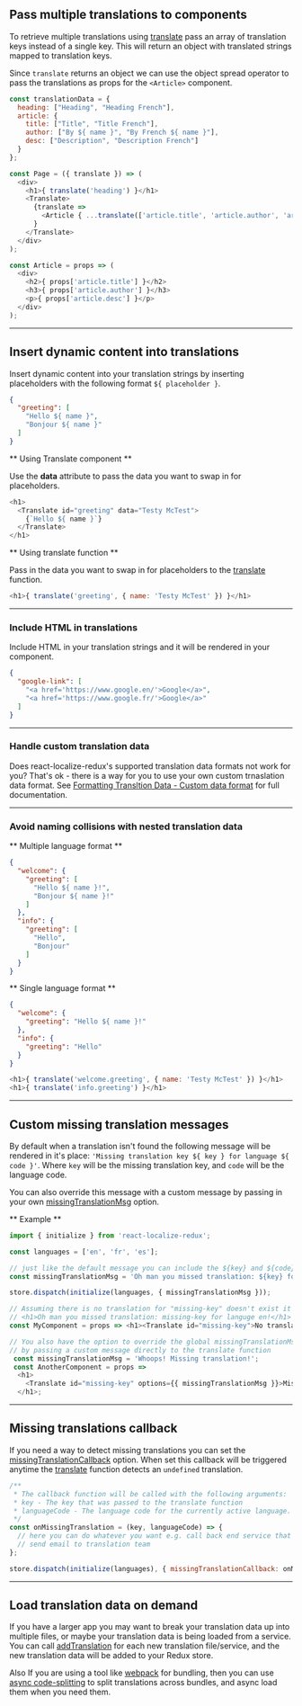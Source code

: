 ## Pass multiple translations to components

To retrieve multiple translations using [translate](/api/selectors#translatekey-string-string-data) pass an array of translation keys instead of a single key. This will return an object with translated strings mapped to translation keys.

Since `translate` returns an object we can use the object spread operator to pass the translations as props for the `<Article>` component.

```javascript
const translationData = {
  heading: ["Heading", "Heading French"],
  article: {
    title: ["Title", "Title French"],
    author: ["By ${ name }", "By French ${ name }"],
    desc: ["Description", "Description French"]
  }
};

const Page = ({ translate }) => (
  <div>
    <h1>{ translate('heading') }</h1>
    <Translate>
      {translate => 
        <Article { ...translate(['article.title', 'article.author', 'article.desc'], { name: 'Ted' }) } />
      }
    </Translate>
  </div>
);

const Article = props => (
  <div>
    <h2>{ props['article.title'] }</h2>
    <h3>{ props['article.author'] }</h3>
    <p>{ props['article.desc'] }</p>
  </div>
);
```


---------------



## Insert dynamic content into translations

Insert dynamic content into your translation strings by inserting placeholders with the following format `${ placeholder }`.

```json
{
  "greeting": [
    "Hello ${ name }",
    "Bonjour ${ name }"
  ]
}
```

** Using Translate component **

Use the **data** attribute to pass the data you want to swap in for placeholders.

```javascript
<h1>
  <Translate id="greeting" data="Testy McTest">
    {`Hello ${ name }`}
  </Translate>
</h1>
```

** Using translate function **

Pass in the data you want to swap in for placeholders to the [translate](/api/selectors#translatekey-string-string-data) function.

```javascript
<h1>{ translate('greeting', { name: 'Testy McTest' }) }</h1>
```


---------------



### Include HTML in translations

Include HTML in your translation strings and it will be rendered in your component.

```json
{
  "google-link": [
    "<a href='https://www.google.en/'>Google</a>",
    "<a href='https://www.google.fr/'>Google</a>"
  ]
}
```



---------------



### Handle custom translation data

Does react-localize-redux's supported translation data formats not work for you? That's ok - there is a way for you to use your own custom trnaslation data format. See [Formatting Transltion Data - Custom data format](/formatting-translation-data/#custom-data-format) for full documentation.



---------------



### Avoid naming collisions with nested translation data

** Multiple language format **

```json
{
  "welcome": {
    "greeting": [
      "Hello ${ name }!",
      "Bonjour ${ name }!"
    ]
  },
  "info": {
    "greeting": [
      "Hello",
      "Bonjour"
    ]
  }
}
```

** Single language format **

```json
{
  "welcome": {
    "greeting": "Hello ${ name }!"
  },
  "info": {
    "greeting": "Hello"
  }
}
```

```javascript
<h1>{ translate('welcome.greeting', { name: 'Testy McTest' }) }</h1>
<h1>{ translate('info.greeting') }</h1>
```


---------------


## Custom missing translation messages

By default when a translation isn't found the following message will be rendered in it's place: `'Missing translation key ${ key } for language ${ code }'`. Where `key` will be the missing translation key, and `code` will be the language code.

You can also override this message with a custom message by passing in your own [missingTranslationMsg](/api/action-creators/#initialize-options) option.

** Example **

```javascript
import { initialize } from 'react-localize-redux';

const languages = ['en', 'fr', 'es'];

// just like the default message you can include the ${key} and ${code} placeholders
const missingTranslationMsg = 'Oh man you missed translation: ${key} for languge ${code}!';

store.dispatch(initialize(languages, { missingTranslationMsg }));

// Assuming there is no translation for "missing-key" doesn't exist it would render following:
// <h1>Oh man you missed translation: missing-key for languge en!</h1>
const MyComponent = props => <h1><Translate id="missing-key">No translations here!</Translate></h1>;

// You also have the option to override the global missingTranslationMsg option
// by passing a custom message directly to the translate function
 const missingTranslationMsg = 'Whoops! Missing translation!';
 const AnotherComponent = props => 
  <h1>
    <Translate id="missing-key" options={{ missingTranslationMsg }}>Missing!</Translate>
  </h1>;
```


---------------

## Missing translations callback

If you need a way to detect missing translations you can set the [missingTranslationCallback](/api/action-creators/#initialize-options) option. When set this callback will be triggered anytime the [translate](/api/selectors/#translatekey-string-string-data-options) function detects an `undefined` translation.

```javascript
/**
 * The callback function will be called with the following arguments:
 * key - The key that was passed to the translate function
 * languageCode - The language code for the currently active language.
 */
const onMissingTranslation = (key, languageCode) => {
  // here you can do whatever you want e.g. call back end service that will
  // send email to translation team
};

store.dispatch(initialize(languages), { missingTranslationCallback: onMissingTranslation });
```

---------------


## Load translation data on demand

If you have a larger app you may want to break your translation data up into multiple files, or maybe your translation data is being loaded from a service. You can call [addTranslation](#addtranslationdata) for each new translation file/service, and the new translation data will be added to your Redux store.

Also If you are using a tool like [webpack](https://webpack.js.org) for bundling, then you can use [async code-splitting](https://webpack.js.org/guides/code-splitting-async/) to split translations across bundles, and async load them when you need them.
